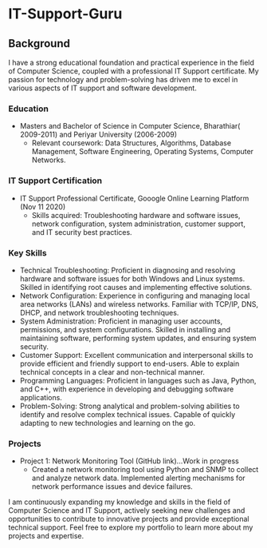 # IT-Support-Guru
## Background

I have a strong educational foundation and practical experience in the field of Computer Science, coupled with a professional IT Support certificate. My passion for technology and problem-solving has driven me to excel in various aspects of IT support and software development.

### Education

- Masters and Bachelor of Science in Computer Science, Bharathiar( 2009-2011) and Periyar University (2006-2009)
   - Relevant coursework: Data Structures, Algorithms, Database Management, Software Engineering, Operating Systems, Computer Networks.

### IT Support Certification

- IT Support Professional Certificate, Gooogle Online Learning Platform (Nov 11 2020)
   - Skills acquired: Troubleshooting hardware and software issues, network configuration, system administration, customer support, and IT security best practices.

### Key Skills

- Technical Troubleshooting: Proficient in diagnosing and resolving hardware and software issues for both Windows and Linux systems. Skilled in identifying root causes and implementing effective solutions.
- Network Configuration: Experience in configuring and managing local area networks (LANs) and wireless networks. Familiar with TCP/IP, DNS, DHCP, and network troubleshooting techniques.
- System Administration: Proficient in managing user accounts, permissions, and system configurations. Skilled in installing and maintaining software, performing system updates, and ensuring system security.
- Customer Support: Excellent communication and interpersonal skills to provide efficient and friendly support to end-users. Able to explain technical concepts in a clear and non-technical manner.
- Programming Languages: Proficient in languages such as Java, Python, and C++, with experience in developing and debugging software applications.
- Problem-Solving: Strong analytical and problem-solving abilities to identify and resolve complex technical issues. Capable of quickly adapting to new technologies and learning on the go.

### Projects
- Project 1: Network Monitoring Tool (GitHub link)...Work in progress 
   - Created a network monitoring tool using Python and SNMP to collect and analyze network data. Implemented alerting mechanisms for network performance issues and device failures.

I am continuously expanding my knowledge and skills in the field of Computer Science and IT Support, actively seeking new challenges and opportunities to contribute to innovative projects and provide exceptional technical support. Feel free to explore my portfolio to learn more about my projects and expertise.
